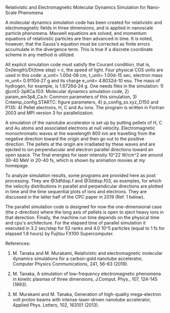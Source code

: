 Relativistic and Electromagnetic Molecular Dynamics Simulation for Nano-Scale Phenomena

A molecular dynamics simulation code has been created for relativistic and electromagnetic fields in three dimensions, and is applied in nanoscale particle phenomena. Maxwell equations are solved, and momentum equations of relativistic particles are then advanced in time. It is noted, however, that the Gauss's equation must be corrected as finite errors accumulate in the divergence term. This is true if a discrete coordinate scheme in any method is utilized.

All explicit simulation code must satisfy the Courant condition, that is, Dx(length)/Dt(time step) > c, the speed of light. 
Four physical CGS units are used in this code: a_unit= 1.00d-08 cm, t_unit= 1.00d-15 sec, electron mass m_unit= 0.9110d-27 g and its charge e_unit= 4.8032d-10 esu. The mass of hydrogen, for example, is 1.6726d-24 g. One needs files in the simulation: 1) @cnt3-3p8Ca.f03: Molecular dynamics simulation code, 2) param_em3p8_Ca.h: Common parameters of this simulation, 3) Cntemp_config.STARTC: figure parameters, 4) p_config_ss.xyz_D150 and P135: 4) Pellet electrons, H, C and Au ions. The program is written in Fortran 2003 and MPI version 3 for parallelization.

A simulation of the nanotube accelerator is set up by putting pellets of H, C and Au atoms and associated electrons at null velocity. 
Electromagnetic monochromatic waves at the wavelength 800 nm are travelling from the negative direction toward the origin and then go out to the positive direction. The pellets at the origin are irradiated by these waves and are ejected to ion perpenducular and electron parallel directions toward an open space. The final energies for laser intensity 10^22 W/cm^2 are around 30-40 MeV in 20-40 fs, which is shown by animation movies at my homepage. 

To analyze simulation results, some programs are provided here as post processing. They are @3dfdisp.f and
@3ddisp.f03, as examples, for which the velocity distributions in parallel and perpendicular directions
are plotted in time and the time sequential plots of ions and electrons. 
They are discussed in the latter half of the CPC paper in 2019 (Ref. 1 below).

The parallel simulation code is designed for now the one-dimensional case (the z-direction) where the long axis of pellets is open to eject heavy ions in that derection. 
Finally, the machine run time depends on the physical time and cpu's architecture. For the elapsed time of parallel simulation it executed in 3.2 sec/step for 52 ranks and 4.0 10^5 particles (equal to 1 fs for elapsed 1.8 hours) by Fujitsu FX100 Supercomputer.  


References:

1. M. Tanaka and M. Murakami, Relativistic and electromagnetic molecular dynamics simulations for a carbon-gold nanotube accelerator, Computer Physics Communications, 241, 56-63 (2019).

2. M. Tanaka, A simulation of low-frequency electromagnetic phenomena in kinetic plasmas of three dimensions, J.Comput. Phys., 107, 124-145 (1993).

3. M. Murakami and M. Tanaka, Generation of high-quality mega-electron volt proton beams with intense-laser-driven nanotube accelerator, Applied Phys. Letters, 102, 163101 (2013).

